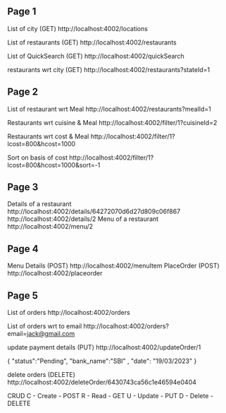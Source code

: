 ## Page 1
List of city (GET) http://localhost:4002/locations

List of restaurants (GET) http://localhost:4002/restaurants 

List of QuickSearch (GET) http://localhost:4002/quickSearch

restaurants wrt city (GET) http://localhost:4002/restaurants?stateId=1

## Page 2
List of restaurant wrt Meal http://localhost:4002/restaurants?mealId=1

Restaurants wrt cuisine & Meal http://localhost:4002/filter/1?cuisineId=2

Restaurants wrt cost & Meal http://localhost:4002/filter/1?lcost=800&hcost=1000

Sort on basis of cost http://localhost:4002/filter/1?lcost=800&hcost=1000&sort=-1

## Page 3
Details of a restaurant http://localhost:4002/details/64272070d6d27d809c06f867
http://localhost:4002/details/2
Menu of a restaurant 
http://localhost:4002/menu/2
## Page 4
Menu Details (POST) 
http://localhost:4002/menuItem
PlaceOrder (POST) 
http://localhost:4002/placeorder
## Page 5
List of orders 
http://localhost:4002/orders

List of orders wrt to email 
http://localhost:4002/orders?email=jack@gmail.com

update payment details (PUT) 
http://localhost:4002/updateOrder/1

{ "status":"Pending", "bank_name":"SBI" , "date": "19/03/2023" }

delete orders (DELETE) http://localhost:4002/deleteOrder/6430743ca56c1e46594e0404

CRUD C - Create - POST R - Read - GET U - Update - PUT D - Delete - DELETE